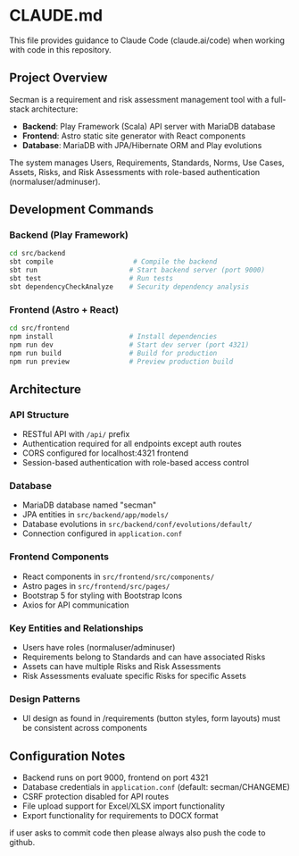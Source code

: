 # CLAUDE.md

This file provides guidance to Claude Code (claude.ai/code) when working with code in this repository.

## Project Overview

Secman is a requirement and risk assessment management tool with a full-stack architecture:

- **Backend**: Play Framework (Scala) API server with MariaDB database
- **Frontend**: Astro static site generator with React components
- **Database**: MariaDB with JPA/Hibernate ORM and Play evolutions

The system manages Users, Requirements, Standards, Norms, Use Cases, Assets, Risks, and Risk Assessments with role-based authentication (normaluser/adminuser).

## Development Commands

### Backend (Play Framework)
```bash
cd src/backend
sbt compile                    # Compile the backend
sbt run                       # Start backend server (port 9000)
sbt test                      # Run tests
sbt dependencyCheckAnalyze    # Security dependency analysis
```

### Frontend (Astro + React)
```bash
cd src/frontend
npm install                   # Install dependencies
npm run dev                   # Start dev server (port 4321)
npm run build                 # Build for production
npm run preview               # Preview production build
```

## Architecture

### API Structure
- RESTful API with `/api/` prefix
- Authentication required for all endpoints except auth routes
- CORS configured for localhost:4321 frontend
- Session-based authentication with role-based access control

### Database
- MariaDB database named "secman" 
- JPA entities in `src/backend/app/models/`
- Database evolutions in `src/backend/conf/evolutions/default/`
- Connection configured in `application.conf`

### Frontend Components
- React components in `src/frontend/src/components/`
- Astro pages in `src/frontend/src/pages/`
- Bootstrap 5 for styling with Bootstrap Icons
- Axios for API communication

### Key Entities and Relationships
- Users have roles (normaluser/adminuser)
- Requirements belong to Standards and can have associated Risks
- Assets can have multiple Risks and Risk Assessments
- Risk Assessments evaluate specific Risks for specific Assets

### Design Patterns
- UI design as found in /requirements (button styles, form layouts) must be consistent across components

## Configuration Notes

- Backend runs on port 9000, frontend on port 4321
- Database credentials in `application.conf` (default: secman/CHANGEME)
- CSRF protection disabled for API routes
- File upload support for Excel/XLSX import functionality
- Export functionality for requirements to DOCX format


if user asks to commit code then please always also push the code to github.
